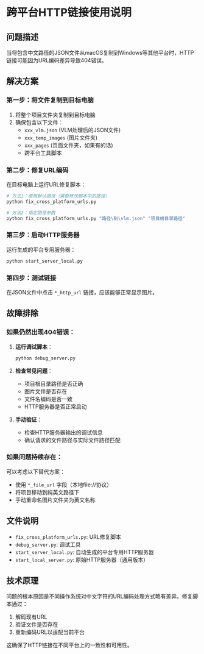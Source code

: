 # 跨平台HTTP链接使用说明

## 问题描述
当将包含中文路径的JSON文件从macOS复制到Windows等其他平台时，HTTP链接可能因为URL编码差异导致404错误。

## 解决方案

### 第一步：将文件复制到目标电脑
1. 将整个项目文件夹复制到目标电脑
2. 确保包含以下文件：
   - `xxx_vlm.json` (VLM处理后的JSON文件)
   - `xxx_temp_images` (图片文件夹)
   - `xxx_pages` (页面文件夹，如果有的话)
   - 跨平台工具脚本

### 第二步：修复URL编码
在目标电脑上运行URL修复脚本：

```bash
# 方法1：使用默认路径（需要修改脚本中的路径）
python fix_cross_platform_urls.py

# 方法2：指定路径参数
python fix_cross_platform_urls.py "路径\到\vlm.json" "项目根目录路径"
```

### 第三步：启动HTTP服务器
运行生成的平台专用服务器：

```bash
python start_server_local.py
```

### 第四步：测试链接
在JSON文件中点击 `*_http_url` 链接，应该能够正常显示图片。

## 故障排除

### 如果仍然出现404错误：

1. **运行调试脚本**：
   ```bash
   python debug_server.py
   ```

2. **检查常见问题**：
   - 项目根目录路径是否正确
   - 图片文件是否存在
   - 文件名编码是否一致
   - HTTP服务器是否正常启动

3. **手动验证**：
   - 检查HTTP服务器输出的调试信息
   - 确认请求的文件路径与实际文件路径匹配

### 如果问题持续存在：

可以考虑以下替代方案：
- 使用 `*_file_url` 字段（本地file://协议）
- 将项目移动到纯英文路径下
- 手动重命名图片文件夹为英文名称

## 文件说明

- `fix_cross_platform_urls.py`: URL修复脚本
- `debug_server.py`: 调试工具
- `start_server_local.py`: 自动生成的平台专用HTTP服务器
- `start_local_server.py`: 原始HTTP服务器（通用版本）

## 技术原理

问题的根本原因是不同操作系统对中文字符的URL编码处理方式略有差异。修复脚本通过：
1. 解码现有URL
2. 验证文件是否存在
3. 重新编码URL以适配当前平台

这确保了HTTP链接在不同平台上的一致性和可用性。 